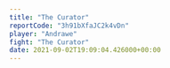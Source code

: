```yaml
---
title: "The Curator"
reportCode: "3h91bXfaJC2k4vDn"
player: "Andrawe"
fight: "The Curator"
date: 2021-09-02T19:09:04.426000+00:00
---
```

